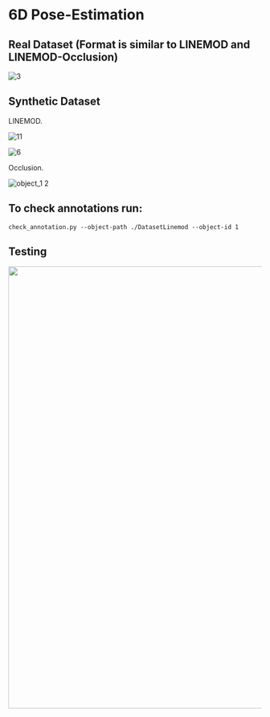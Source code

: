 # 6D Pose-Estimation

## Real Dataset (Format is similar to LINEMOD and LINEMOD-Occlusion)

![3](https://user-images.githubusercontent.com/61361845/177278919-cd53068f-c53e-4c33-9107-ce7544804f0c.png)


## Synthetic Dataset

LINEMOD.

![11](https://user-images.githubusercontent.com/61361845/189476136-770da231-ec17-49a6-ba77-f81a34af5af4.png)

![6](https://user-images.githubusercontent.com/61361845/189476144-ae55423b-4ac0-4f7d-842f-5b2fa0bcb3e2.png)


Occlusion.

![object_1 2](https://user-images.githubusercontent.com/61361845/177279694-2eb99287-a92f-4833-9b8e-1e70bc0fa802.png)


## To check annotations run:

```
check_annotation.py --object-path ./DatasetLinemod --object-id 1
```

## Testing

<img src="https://github.com/user-attachments/assets/263fb7b3-32c2-4325-ba63-0bcb92e16dbc" width="880" height="auto" />



